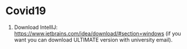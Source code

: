 # Covid19


1. Download IntellIJ: https://www.jetbrains.com/idea/download/#section=windows (if you want you can download ULTIMATE version with university email).

